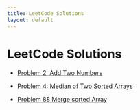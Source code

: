 ```yaml
---
title: LeetCode Solutions
layout: default
---
```


# LeetCode Solutions

- [Problem 2: Add Two Numbers](/assets/LeetCode/Problem2.md)

- [Problem 4: Median of Two Sorted Arrays](/assets/LeetCode/Problem4.md)

- [Problem 88 Merge sorted Array](/assets/LeetCode/Problem88.md)
